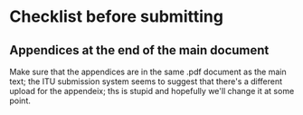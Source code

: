 
# Checklist before submitting


## Appendices at the end of the main document
Make sure that the appendices are in the same .pdf document as the main text; 
the ITU submission system seems to suggest that there's a different upload for 
the appendeix; ths is stupid and hopefully we'll change it at some point.

